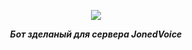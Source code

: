 <div align="center">
        <p> <img src="https://images-ext-2.discordapp.net/external/zdXggqEsj1Gyun4IS8zX4YSI2zrOoO_1R1a_sUSSHa4/%3Fsize%3D1024/https/cdn.discordapp.com/icons/370998450285707275/3c523b011a16f151b34f4ccdc7d4a1f5.webp?width=201&height=201"/> </p>
        <p><i><b>Бот зделаный для сервера JonedVoice </b></i></p>
<a href="https://discord.gg/uzzS3sm"><img src="https://discordapp.com/api/guilds/376697605029101569/widget.png?style=banner2" alt="" /></a>
